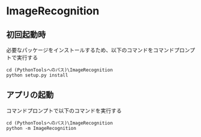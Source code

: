 # ImageRecognition

## 初回起動時
必要なパッケージをインストールするため、以下のコマンドをコマンドプロンプトで実行する
```
cd (PythonToolsへのパス)\ImageRecognition
python setup.py install
```

## アプリの起動
コマンドプロンプトで以下のコマンドを実行する
```
cd (PythonToolsへのパス)\ImageRecognition
python -m ImageRecognition
```